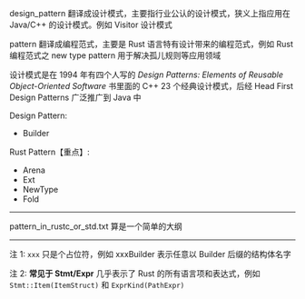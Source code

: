 design_pattern 翻译成设计模式，主要指行业公认的设计模式，狭义上指应用在 Java/C++ 的设计模式。例如 Visitor 设计模式

pattern 翻译成编程范式，主要是 Rust 语言特有设计带来的编程范式，例如 Rust 编程范式之 new type pattern 用于解决孤儿规则等应用领域

设计模式是在 1994 年有四个人写的 *Design Patterns: Elements of Reusable Object-Oriented Software* 书里面的 C++ 23 个经典设计模式，后经 Head First Design Patterns 广泛推广到 Java 中

Design Pattern:
- Builder

Rust Pattern【重点】:
- Arena
- Ext
- NewType
- Fold

---

pattern_in_rustc_or_std.txt 算是一个简单的大纲

---

注 1: `xxx` 只是个占位符，例如 xxxBuilder 表示任意以 Builder 后缀的结构体名字

注 2: **常见于 Stmt/Expr** 几乎表示了 Rust 的所有语言项和表达式，例如 `Stmt::Item(ItemStruct)` 和 `ExprKind(PathExpr)`
